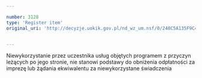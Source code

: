 ```yaml
---

number: 3128
type: 'Register item'
original_uri: 'http://decyzje.uokik.gov.pl/nd_wz_um.nsf/0/248C5A135F9C4660C12579F800430963?OpenDocument'


---
```


Niewykorzystanie przez uczestnika usług objętych programem z przyczyn leżących po jego stronie, nie stanowi podstawy do obniżenia odpłatności za imprezę lub żądania ekwiwalentu za niewykorzystane świadczenia
